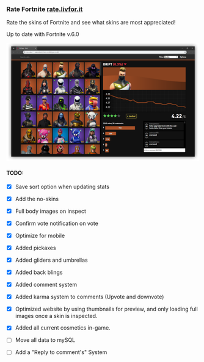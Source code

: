 ### Rate Fortnite [rate.livfor.it](http://rate.livfor.it/)

Rate the skins of Fortnite and see what skins are most appreciated!

Up to date with Fortnite v.6.0

![Showcase Image Screenshot](img/17-8-screenshot.png)

#### TODO: 
 - [x] Save sort option when updating stats
 - [x] Add the no-skins
 - [x] Full body images on inspect
 - [x] Confirm vote notification on vote
 - [x] Optimize for mobile
 - [x] Added pickaxes
 - [x] Added gliders and umbrellas
 - [x] Added back blings
 - [x] Added comment system
 - [x] Added karma system to comments (Upvote and downvote)
 - [x] Optimized website by using thumbnails for preview, and only loading full images once a skin is inspected.
 - [x] Added all current cosmetics in-game.
 - [ ] Move all data to mySQL
 - [ ] Add a "Reply to comment's" System

 
